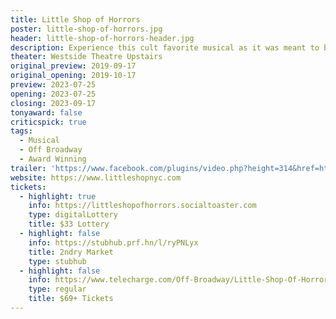 ```yaml
---
title: Little Shop of Horrors
poster: little-shop-of-horrors.jpg
header: little-shop-of-horrors-header.jpg
description: Experience this cult favorite musical as it was meant to be seen.
theater: Westside Theatre Upstairs
original_preview: 2019-09-17
original_opening: 2019-10-17
preview: 2023-07-25
opening: 2023-07-25
closing: 2023-09-17
tonyaward: false
criticspick: true
tags: 
  - Musical
  - Off Broadway
  - Award Winning
trailer: 'https://www.facebook.com/plugins/video.php?height=314&href=https%3A%2F%2Fwww.facebook.com%2FLittleShopNYC%2Fvideos%2F395189052136438%2F&show_text=false&width=560&t=0'
website: https://www.littleshopnyc.com
tickets:
  - highlight: true
    info: https://littleshopofhorrors.socialtoaster.com
    type: digitalLottery
    title: $33 Lottery
  - highlight: false
    info: https://stubhub.prf.hn/l/ryPNLyx
    title: 2ndry Market
    type: stubhub
  - highlight: false
    info: https://www.telecharge.com/Off-Broadway/Little-Shop-Of-Horrors
    type: regular
    title: $69+ Tickets
---
```

